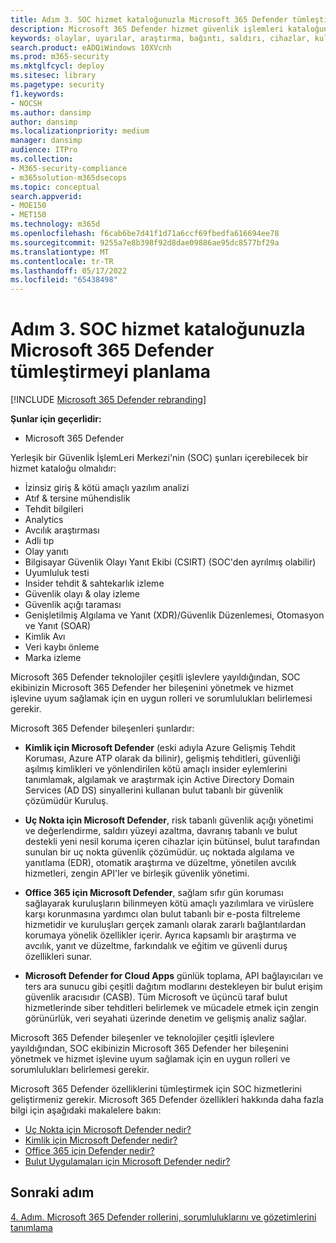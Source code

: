 ```yaml
---
title: Adım 3. SOC hizmet kataloğunuzla Microsoft 365 Defender tümleştirmeyi planlama
description: Microsoft 365 Defender hizmet güvenlik işlemleri kataloğunuzla tümleştirmenin temelleri.
keywords: olaylar, uyarılar, araştırma, bağıntı, saldırı, cihazlar, kullanıcılar, kimlikler, kimlik, posta kutusu, e-posta, 365, Microsoft, m365, olay yanıtı, siber saldırı, secops, güvenlik işlemleri, soc
search.product: eADQiWindows 10XVcnh
ms.prod: m365-security
ms.mktglfcycl: deploy
ms.sitesec: library
ms.pagetype: security
f1.keywords:
- NOCSH
ms.author: dansimp
author: dansimp
ms.localizationpriority: medium
manager: dansimp
audience: ITPro
ms.collection:
- M365-security-compliance
- m365solution-m365dsecops
ms.topic: conceptual
search.appverid:
- MOE150
- MET150
ms.technology: m365d
ms.openlocfilehash: f6cab6be7d41f1d71a6ccf69fbedfa616694ee78
ms.sourcegitcommit: 9255a7e8b398f92d8dae09886ae95dc8577bf29a
ms.translationtype: MT
ms.contentlocale: tr-TR
ms.lasthandoff: 05/17/2022
ms.locfileid: "65438498"
---
```

# <a name="step-3-plan-for-microsoft-365-defender-integration-with-your-soc-catalog-of-services"></a>Adım 3. SOC hizmet kataloğunuzla Microsoft 365 Defender tümleştirmeyi planlama

[!INCLUDE [Microsoft 365 Defender rebranding](../includes/microsoft-defender.md)]

**Şunlar için geçerlidir:**
- Microsoft 365 Defender

Yerleşik bir Güvenlik İşlemLeri Merkezi'nin (SOC) şunları içerebilecek bir hizmet kataloğu olmalıdır:

- İzinsiz giriş & kötü amaçlı yazılım analizi
- Atıf & tersine mühendislik
- Tehdit bilgileri
- Analytics
- Avcılık araştırması
- Adli tıp
- Olay yanıtı 
- Bilgisayar Güvenlik Olayı Yanıt Ekibi (CSIRT) (SOC'den ayrılmış olabilir) 
- Uyumluluk testi
- Insider tehdit & sahtekarlık izleme
- Güvenlik olayı & olay izleme 
- Güvenlik açığı taraması
- Genişletilmiş Algılama ve Yanıt (XDR)/Güvenlik Düzenlemesi, Otomasyon ve Yanıt (SOAR)
- Kimlik Avı
- Veri kaybı önleme
- Marka izleme

Microsoft 365 Defender teknolojiler çeşitli işlevlere yayıldığından, SOC ekibinizin Microsoft 365 Defender her bileşenini yönetmek ve hizmet işlevine uyum sağlamak için en uygun rolleri ve sorumlulukları belirlemesi gerekir.

Microsoft 365 Defender bileşenleri şunlardır:

- **Kimlik için Microsoft Defender** (eski adıyla Azure Gelişmiş Tehdit Koruması, Azure ATP olarak da bilinir), gelişmiş tehditleri, güvenliği aşılmış kimlikleri ve yönlendirilen kötü amaçlı insider eylemlerini tanımlamak, algılamak ve araştırmak için Active Directory Domain Services (AD DS) sinyallerini kullanan bulut tabanlı bir güvenlik çözümüdür Kuruluş.

- **Uç Nokta için Microsoft Defender**, risk tabanlı güvenlik açığı yönetimi ve değerlendirme, saldırı yüzeyi azaltma, davranış tabanlı ve bulut destekli yeni nesil koruma içeren cihazlar için bütünsel, bulut tarafından sunulan bir uç nokta güvenlik çözümüdür. uç noktada algılama ve yanıtlama (EDR), otomatik araştırma ve düzeltme, yönetilen avcılık hizmetleri, zengin API'ler ve birleşik güvenlik yönetimi.

 - **Office 365 için Microsoft Defender**, sağlam sıfır gün koruması sağlayarak kuruluşların bilinmeyen kötü amaçlı yazılımlara ve virüslere karşı korunmasına yardımcı olan bulut tabanlı bir e-posta filtreleme hizmetidir ve kuruluşları gerçek zamanlı olarak zararlı bağlantılardan korumaya yönelik özellikler içerir. Ayrıca kapsamlı bir araştırma ve avcılık, yanıt ve düzeltme, farkındalık ve eğitim ve güvenli duruş özellikleri sunar.

- **Microsoft Defender for Cloud Apps** günlük toplama, API bağlayıcıları ve ters ara sunucu gibi çeşitli dağıtım modlarını destekleyen bir bulut erişim güvenlik aracısıdır (CASB). Tüm Microsoft ve üçüncü taraf bulut hizmetlerinde siber tehditleri belirlemek ve mücadele etmek için zengin görünürlük, veri seyahati üzerinde denetim ve gelişmiş analiz sağlar.

Microsoft 365 Defender bileşenler ve teknolojiler çeşitli işlevlere yayıldığından, SOC ekibinizin Microsoft 365 Defender her bileşenini yönetmek ve hizmet işlevine uyum sağlamak için en uygun rolleri ve sorumlulukları belirlemesi gerekir.

Microsoft 365 Defender özelliklerini tümleştirmek için SOC hizmetlerini geliştirmeniz gerekir. Microsoft 365 Defender özellikleri hakkında daha fazla bilgi için aşağıdaki makalelere bakın:

- [Uç Nokta için Microsoft Defender nedir?](/microsoft-365/security/defender-endpoint/microsoft-defender-endpoint)
- [Kimlik için Microsoft Defender nedir?](/defender-for-identity/what-is)
- [Office 365 için Defender nedir?](/microsoft-365/security/defender/microsoft-365-defender)
- [Bulut Uygulamaları için Microsoft Defender nedir?](/cloud-app-security/what-is-cloud-app-security)

## <a name="next-step"></a>Sonraki adım

[4. Adım. Microsoft 365 Defender rollerini, sorumluluklarını ve gözetimlerini tanımlama](integrate-microsoft-365-defender-secops-roles.md)
